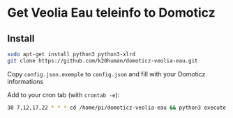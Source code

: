 # Get Veolia Eau teleinfo to Domoticz

## Install

```bash
sudo apt-get install python3 python3-xlrd
git clone https://github.com/k20human/domoticz-veolia-eau.git
```

Copy ``config.json.exemple`` to ``config.json`` and fill with your Domoticz informations

Add to your cron tab (with ``crontab -e``):
```bash
30 7,12,17,22 * * * cd /home/pi/domoticz-veolia-eau && python3 execute.py
```


